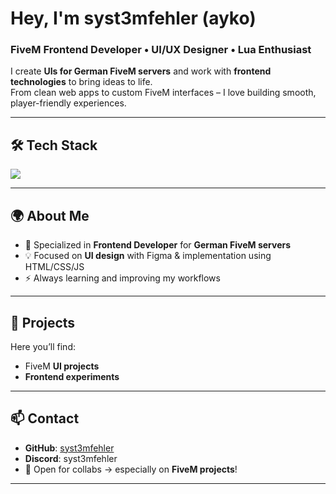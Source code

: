 # Hey, I'm syst3mfehler (ayko)

### FiveM Frontend Developer • UI/UX Designer • Lua Enthusiast  

I create **UIs for German FiveM servers** and work with **frontend technologies** to bring ideas to life.  
From clean web apps to custom FiveM interfaces – I love building smooth, player-friendly experiences.  

---

## 🛠 Tech Stack  

<p align="left">
  <img src="https://skillicons.dev/icons?i=html,css,js,lua,figma" />
</p>  

---

## 🌍 About Me  

- 🎨 Specialized in **Frontend Developer** for **German FiveM servers**  
- 💡 Focused on **UI design** with Figma & implementation using HTML/CSS/JS  
- ⚡ Always learning and improving my workflows  

---

## 📂 Projects  

Here you’ll find:  
- FiveM **UI projects**
- **Frontend experiments** 

---

## 📫 Contact  

- **GitHub**: [syst3mfehler](https://github.com/syst3mfehler)  
- **Discord**: syst3mfehler  
- 🤝 Open for collabs → especially on **FiveM projects**!  

---
